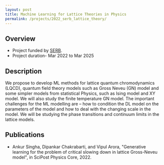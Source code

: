 ```yaml
---
layout: post
title: Machine Learning for Lattice Theories in Physics
permalink: /projects/2022_serb_lattice_theory/
---
```

## Overview

  - Project funded by [SERB]().
  - Project duration- Mar 2022 to Mar 2025

## Description
<!---
<img class="img-cover mb-3" src="/assets/images/projects/2021_sensors_graph_abs.png" width="800" height="340">
<br />
--->
We propose to develop ML methods for lattice quantum chromodynamics (LQCD), quantum field theory models such as Gross Neveu (GN) model and some simpler models from statistical Physics, such as Ising model and XY model. We will also study the finite temperature GN model. The important challenges for the ML modelling are – how to condition the DL model on the parameters of the model and how to deal with the changing scale in the model. We will be studying the phase transitions and continuum limits in the lattice models.

## Publications
- Ankur Singha, Dipankar Chakrabarti, and Vipul Arora, "Generative learning for the problem of critical slowing down in lattice Gross-Neveu model", in SciPost Physics Core, 2022.

